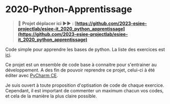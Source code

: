 # 2020-Python-Apprentissage

> 🚨 **Projet déplacer ici ▶▶ : [https://github.com/2023-esiee-projectlab/esiee-it_2020_python_apprentissage](https://github.com/2023-esiee-projectlab/esiee-it_2020_python_apprentissage)**

Code simple pour apprendre les bases de python.
La liste des exercices est [ici](http://univcergy.phpnet.org/python/).

Ce projet est un ensemble de code base à connaitre pour s'entrainer au développement.
A des fin de pouvoir reprendre ce projet, celui-ci à été éditer avec [PyCharm CE](https://www.jetbrains.com/fr-fr/pycharm/download/).

Je suis ouvert à toute proposition d'optisation de code de chaque exercice.
Cependant, il est important de commenter un maximum chacun vos codes, et cela de la manière la plus claire possible.
